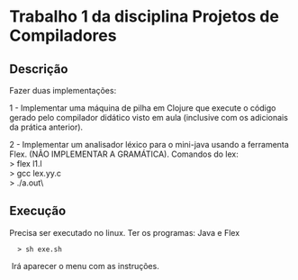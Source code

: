 # Trabalho 1 da disciplina Projetos de Compiladores

## Descrição

Fazer duas implementações:

  1 - Implementar uma máquina de pilha em Clojure que execute o código gerado pelo compilador didático visto em aula (inclusive com os adicionais da prática anterior). 

  2 - Implementar um analisador léxico para o mini-java usando a ferramenta Flex. (NÃO IMPLEMENTAR A GRAMÁTICA).
      Comandos do lex:\
      > flex l1.l\
      > gcc lex.yy.c\
      > ./a.out\
    
## Execução
  Precisa ser executado no linux.
  Ter os programas: Java e Flex
  
      > sh exe.sh
  Irá aparecer o menu com as instruções.
